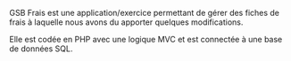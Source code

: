 GSB Frais est une application/exercice permettant de gérer des fiches de frais
à laquelle nous avons du apporter quelques modifications.

Elle est codée en PHP avec une logique MVC et est connectée à une base de
données SQL.